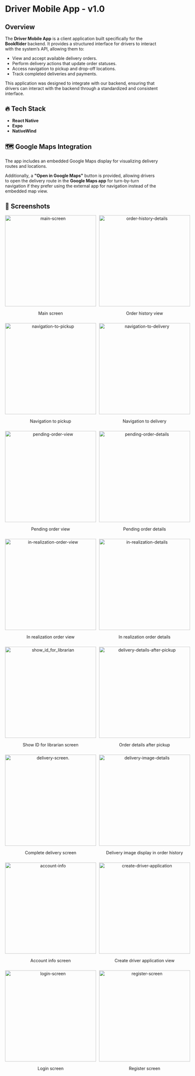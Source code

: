 # Driver Mobile App - v1.0

## Overview  

The **Driver Mobile App** is a client application built specifically for the **BookRider** backend. It provides a structured interface for drivers to interact with the system’s API, allowing them to:

- View and accept available delivery orders.
- Perform delivery actions that update order statuses.
- Access navigation to pickup and drop-off locations.
- Track completed deliveries and payments.

This application was designed to integrate with our backend, ensuring that drivers can interact with the backend through a standardized and consistent interface.

## 🔥 **Tech Stack**

- **React Native**
- **Expo**
- **NativeWind**

## 🗺️ **Google Maps Integration**  

The app includes an embedded Google Maps display for visualizing delivery routes and locations. 

Additionally, a **"Open in Google Maps"** button is provided, allowing drivers to open the delivery route in the **Google Maps app** for turn-by-turn navigation if they prefer using the external app for navigation instead of the embedded map view.  

## 📸 Screenshots

<div style="display: flex; justify-content: space-around; gap: 10px; margin-bottom: 10px;">
  <div style="text-align: center;">
    <img src="docs/screenshots/main-screen.png" alt="main-screen" width="300"/>
    <p>Main screen</p>
  </div>
  <div style="text-align: center;">
    <img src="docs/screenshots/order-history-details.png" alt="order-history-details" width="300"/>
    <p>Order history view</p>
  </div>
</div>

<div style="display: flex; justify-content: space-around; gap: 10px; margin-bottom: 10px;">
  <div style="text-align: center;">
    <img src="docs/screenshots/navigation-to-pickup.png" alt="navigation-to-pickup" width="300"/>
    <p>Navigation to pickup</p>
  </div>
  <div style="text-align: center;">
    <img src="docs/screenshots/navigation-to-delivery.png" alt="navigation-to-delivery" width="300"/>
    <p>Navigation to delivery</p>
  </div>
</div>

<div style="display: flex; justify-content: space-around; gap: 10px; margin-bottom: 10px;">
  <div style="text-align: center;">
    <img src="docs/screenshots/pending-order-view.png" alt="pending-order-view" width="300"/>
    <p>Pending order view</p>
  </div>
  <div style="text-align: center;">
    <img src="docs/screenshots/pending-order-details.png" alt="pending-order-details" width="300"/>
    <p>Pending order details</p>
  </div>
</div>

<div style="display: flex; justify-content: space-around; gap: 10px; margin-bottom: 10px;">
  <div style="text-align: center;">
    <img src="docs/screenshots/in-realization-order-view.png" alt="in-realization-order-view" width="300"/>
    <p>In realization order view</p>
  </div>
  <div style="text-align: center;">
    <img src="docs/screenshots/in-realization-details.png" alt="in-realization-details" width="300"/>
    <p>In realization order details</p>
  </div>
</div>

<div style="display: flex; justify-content: space-around; gap: 10px; margin-bottom: 10px;">
  <div style="text-align: center;">
    <img src="docs/screenshots/show_id_for_librarian.png" alt="show_id_for_librarian" width="300"/>
    <p>Show ID for librarian screen</p>
  </div>
  <div style="text-align: center;">
    <img src="docs/screenshots/delivery-details-after-pickup.png" alt="delivery-details-after-pickup" width="300"/>
    <p>Order details after pickup</p>
  </div>
</div>

<div style="display: flex; justify-content: space-around; gap: 10px; margin-bottom: 10px;">
  <div style="text-align: center;">
    <img src="docs/screenshots/delivery-screen.png" alt="delivery-screen." width="300"/>
    <p>Complete delivery screen</p>
  </div>
  <div style="text-align: center;">
    <img src="docs/screenshots/delivery-image-details.png" alt="delivery-image-details" width="300"/>
    <p>Delivery image display in order history</p>
  </div>
</div>

<div style="display: flex; justify-content: space-around; gap: 10px; margin-bottom: 10px;">
  <div style="text-align: center;">
    <img src="docs/screenshots/account-info.png" alt="account-info" width="300"/>
    <p>Account info screen</p>
  </div>
  <div style="text-align: center;">
    <img src="docs/screenshots/create-driver-application.png" alt="create-driver-application" width="300"/>
    <p>Create driver application view</p>
  </div>
</div>

<div style="display: flex; justify-content: space-around; gap: 10px;">
  <div style="text-align: center;">
    <img src="docs/screenshots/login-screen.png" alt="login-screen" width="300"/>
    <p>Login screen</p>
  </div>
  <div style="text-align: center;">
    <img src="docs/screenshots/register-screen.png" alt="register-screen" width="300"/>
    <p>Register screen</p>
  </div>
</div>
